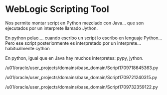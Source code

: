 # WebLogic Scripting Tool

Nos permite montar script en Python mezclado con Java... que son ejecutados por un interprete llamado Jython.

En python pelao.... cuando escribo un script lo escribo en lenguaje Python...
Pero ese script posteriormente es interpretado por un interprete... habitualmente cython

En python, igual que en Java hay muchos interpretes: pypy, jython.


/u01/oracle/user_projects/domains/base_domain/Script1709718645363.py

/u01/oracle/user_projects/domains/base_domain/Script1709721240315.py

/u01/oracle/user_projects/domains/base_domain/Script1709732359122.py
